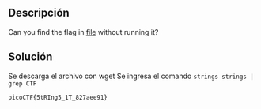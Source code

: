 ## Descripción
Can you find the flag in [file](https://jupiter.challenges.picoctf.org/static/5bd86036f013ac3b9c958499adf3e2e2/strings) without running it?

## Solución
Se descarga el archivo con wget
Se ingresa el comando `strings strings | grep CTF`

```
picoCTF{5tRIng5_1T_827aee91}
```
